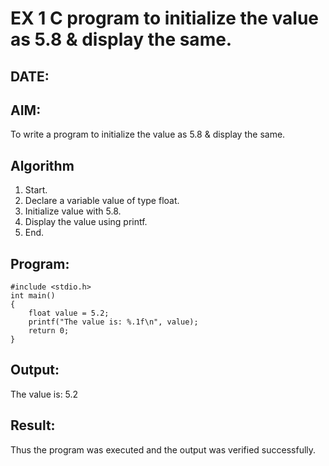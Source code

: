 # EX 1 C program to initialize the value as 5.8 & display the same.
## DATE:
## AIM:
To write a program to initialize the value as 5.8 & display the same.

## Algorithm
1. Start.
2. Declare a variable value of type float.
3. Initialize value with 5.8.
4. Display the value using printf.
5. End.   

## Program:
```
#include <stdio.h>
int main()
{
    float value = 5.2;
    printf("The value is: %.1f\n", value);
    return 0;
}
```

## Output:
The value is: 5.2



## Result:
Thus the program was executed and the output was verified successfully.

